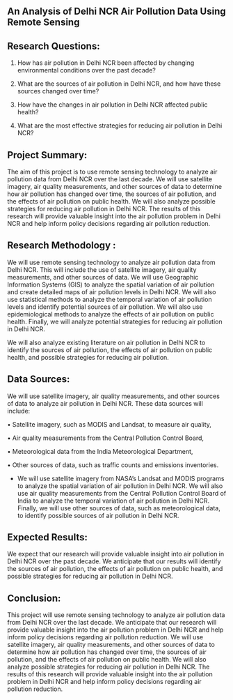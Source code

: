## An Analysis of Delhi NCR Air Pollution Data Using Remote Sensing

## Research Questions:

1. How has air pollution in Delhi NCR been affected by changing environmental conditions over the past decade?

2. What are the sources of air pollution in Delhi NCR, and how have these sources changed over time?

3. How have the changes in air pollution in Delhi NCR affected public health?

4. What are the most effective strategies for reducing air pollution in Delhi NCR?

## Project Summary:

The aim of this project is to use remote sensing technology to analyze air pollution data from Delhi NCR over the last decade. We will use satellite imagery, air quality measurements, and other sources of data to determine how air pollution has changed over time, the sources of air pollution, and the effects of air pollution on public health. We will also analyze possible strategies for reducing air pollution in Delhi NCR. The results of this research will provide valuable insight into the air pollution problem in Delhi NCR and help inform policy decisions regarding air pollution reduction.

## Research Methodology : 

We will use remote sensing technology to analyze air pollution data from Delhi NCR. This will include the use of satellite imagery, air quality measurements, and other sources of data. We will use Geographic Information Systems (GIS) to analyze the spatial variation of air pollution and create detailed maps of air pollution levels in Delhi NCR. We will also use statistical methods to analyze the temporal variation of air pollution levels and identify potential sources of air pollution. We will also use epidemiological methods to analyze the effects of air pollution on public health. Finally, we will analyze potential strategies for reducing air pollution in Delhi NCR.


We will also analyze existing literature on air pollution in Delhi NCR to identify the sources of air pollution, the effects of air pollution on public health, and possible strategies for reducing air pollution.

## Data Sources:

We will use satellite imagery, air quality measurements, and other sources of data to analyze air pollution in Delhi NCR. These data sources will include:

• Satellite imagery, such as MODIS and Landsat, to measure air quality,

• Air quality measurements from the Central Pollution Control Board,

• Meteorological data from the India Meteorological Department,

• Other sources of data, such as traffic counts and emissions inventories.

- We will use satellite imagery from NASA’s Landsat and MODIS programs to analyze the spatial variation of air pollution in Delhi NCR. We will also use air quality measurements from the Central Pollution Control Board of India to analyze the temporal variation of air pollution in Delhi NCR. Finally, we will use other sources of data, such as meteorological data, to identify possible sources of air pollution in Delhi NCR.


## Expected Results:

We expect that our research will provide valuable insight into air pollution in Delhi NCR over the past decade. We anticipate that our results will identify the sources of air pollution, the effects of air pollution on public health, and possible strategies for reducing air pollution in Delhi NCR.


## Conclusion:

This project will use remote sensing technology to analyze air pollution data from Delhi NCR over the last decade. We anticipate that our research will provide valuable insight into the air pollution problem in Delhi NCR and help inform policy decisions regarding air pollution reduction.
We will use satellite imagery, air quality measurements, and other sources of data to determine how air pollution has changed over time, the sources of air pollution, and the effects of air pollution on public health. We will also analyze possible strategies for reducing air pollution in Delhi NCR. The results of this research will provide valuable insight into the air pollution problem in Delhi NCR and help inform policy decisions regarding air pollution reduction.



